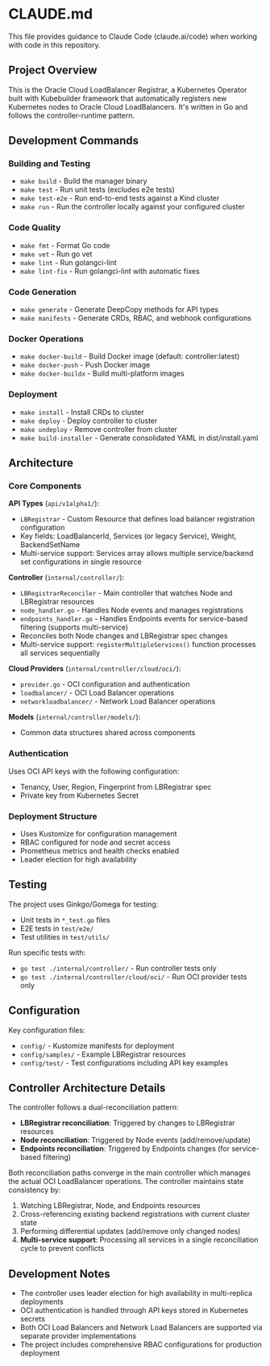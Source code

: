 # CLAUDE.md

This file provides guidance to Claude Code (claude.ai/code) when working with code in this repository.

## Project Overview

This is the Oracle Cloud LoadBalancer Registrar, a Kubernetes Operator built with Kubebuilder framework that automatically registers new Kubernetes nodes to Oracle Cloud LoadBalancers. It's written in Go and follows the controller-runtime pattern.

## Development Commands

### Building and Testing
- `make build` - Build the manager binary
- `make test` - Run unit tests (excludes e2e tests)
- `make test-e2e` - Run end-to-end tests against a Kind cluster
- `make run` - Run the controller locally against your configured cluster

### Code Quality
- `make fmt` - Format Go code
- `make vet` - Run go vet
- `make lint` - Run golangci-lint
- `make lint-fix` - Run golangci-lint with automatic fixes

### Code Generation
- `make generate` - Generate DeepCopy methods for API types
- `make manifests` - Generate CRDs, RBAC, and webhook configurations

### Docker Operations
- `make docker-build` - Build Docker image (default: controller:latest)
- `make docker-push` - Push Docker image
- `make docker-buildx` - Build multi-platform images

### Deployment
- `make install` - Install CRDs to cluster
- `make deploy` - Deploy controller to cluster
- `make undeploy` - Remove controller from cluster
- `make build-installer` - Generate consolidated YAML in dist/install.yaml

## Architecture

### Core Components

**API Types** (`api/v1alpha1/`):
- `LBRegistrar` - Custom Resource that defines load balancer registration configuration
- Key fields: LoadBalancerId, Services (or legacy Service), Weight, BackendSetName
- Multi-service support: Services array allows multiple service/backend set configurations in single resource

**Controller** (`internal/controller/`):
- `LBRegistrarReconciler` - Main controller that watches Node and LBRegistrar resources
- `node_handler.go` - Handles Node events and manages registrations
- `endpoints_handler.go` - Handles Endpoints events for service-based filtering (supports multi-service)
- Reconciles both Node changes and LBRegistrar spec changes
- Multi-service support: `registerMultipleServices()` function processes all services sequentially

**Cloud Providers** (`internal/controller/cloud/oci/`):
- `provider.go` - OCI configuration and authentication
- `loadbalancer/` - OCI Load Balancer operations
- `networkloadbalancer/` - Network Load Balancer operations

**Models** (`internal/controller/models/`):
- Common data structures shared across components

### Authentication
Uses OCI API keys with the following configuration:
- Tenancy, User, Region, Fingerprint from LBRegistrar spec
- Private key from Kubernetes Secret

### Deployment Structure
- Uses Kustomize for configuration management
- RBAC configured for node and secret access
- Prometheus metrics and health checks enabled
- Leader election for high availability

## Testing

The project uses Ginkgo/Gomega for testing:
- Unit tests in `*_test.go` files
- E2E tests in `test/e2e/`
- Test utilities in `test/utils/`

Run specific tests with:
- `go test ./internal/controller/` - Run controller tests only
- `go test ./internal/controller/cloud/oci/` - Run OCI provider tests only

## Configuration

Key configuration files:
- `config/` - Kustomize manifests for deployment
- `config/samples/` - Example LBRegistrar resources
- `config/test/` - Test configurations including API key examples

## Controller Architecture Details

The controller follows a dual-reconciliation pattern:
- **LBRegistrar reconciliation**: Triggered by changes to LBRegistrar resources
- **Node reconciliation**: Triggered by Node events (add/remove/update)
- **Endpoints reconciliation**: Triggered by Endpoints changes (for service-based filtering)

Both reconciliation paths converge in the main controller which manages the actual OCI LoadBalancer operations. The controller maintains state consistency by:
1. Watching LBRegistrar, Node, and Endpoints resources
2. Cross-referencing existing backend registrations with current cluster state
3. Performing differential updates (add/remove only changed nodes)
4. **Multi-service support**: Processing all services in a single reconciliation cycle to prevent conflicts

## Development Notes

- The controller uses leader election for high availability in multi-replica deployments
- OCI authentication is handled through API keys stored in Kubernetes secrets
- Both OCI Load Balancers and Network Load Balancers are supported via separate provider implementations
- The project includes comprehensive RBAC configurations for production deployment